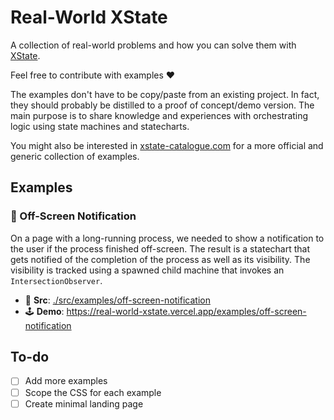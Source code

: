 # Real-World XState

A collection of real-world problems and how you can solve them with [XState](https://xstate.js.org/).

Feel free to contribute with examples ❤️

The examples don't have to be copy/paste from an existing project. In fact, they should probably be distilled to a proof of concept/demo version. The main purpose is to share knowledge and experiences with orchestrating logic using state machines and statecharts.

You might also be interested in [xstate-catalogue.com](https://xstate-catalogue.com/) for a more official and generic collection of examples.

## Examples

### 🔔 Off-Screen Notification

On a page with a long-running process, we needed to show a notification to the user if the process finished off-screen. The result is a statechart that gets notified of the completion of the process as well as its visibility. The visibility is tracked using a spawned child machine that invokes an `IntersectionObserver`.

- 🧶 **Src**: [./src/examples/off-screen-notification](./src/examples/off-screen-notification)
- 🕹️ **Demo**: https://real-world-xstate.vercel.app/examples/off-screen-notification

## To-do

- [ ] Add more examples
- [ ] Scope the CSS for each example
- [ ] Create minimal landing page
